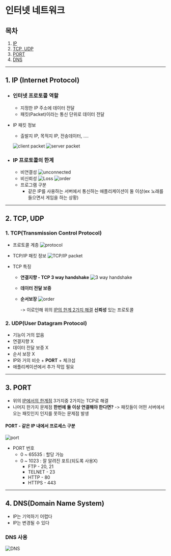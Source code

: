 # 인터넷 네트워크

## 목차
1. [IP](#1.-iP-(internet-protocol))
2. [TCP, UDP](#2.-tcp,-udp)
3. [PORT](#3.-port)
4. [DNS](#4.-dns(domain-name-system))
---

## 1. IP (Internet Protocol) 


- ### 인터넷 프로토콜 역할
  - 지정한 IP 주소에 데이터 전달
  - 패킷(Packet)이라는 통신 단위로 데이터 전달

  
- IP 패킷 정보
  - 출발지 IP, 목적지 IP, 전송데이터, ....

  ![client packet](./Image/ip1.png)
  ![server packet](./Image/ip2.png)


- ### IP 프로토콜의 한계
  - 비연결성
  ![unconnected](./Image/ip3.png)
  - 비신뢰성
  ![Loss](./Image/ip4.png)
  ![order](./Image/ip5.png)
  - 프로그램 구분
    - 같은 IP를 사용하는 서버에서 통신하는 애플리케이션이 둘 이상(ex 노래를 들으면서 게임을 하는 상황)
---
    
## 2. TCP, UDP

### 1. TCP(Transmission Control Protocol)

- 프로토콜 계층
  ![protocol](./Image/tcp1.png)

  
- TCP/IP 패킷 정보
  ![TCP/IP packet](./Image/tcp2.png)


- TCP 특징
  - **연결지향 - TCP 3 way handshake**
  ![3 way handshake](./Image/tcp3.png)
  
  - **데이터 전달 보증**

  - **순서보장**
  ![order](./Image/tcp4.png)
  
    ->  이로인해 위의 [IP의 한계 2가지 해결](#IP-프로토콜의-한계) **신뢰성** 있는 프로토콜

### 2. UDP(User Datagram Protocol)
- 기능이 거의 없음
- 연결지향 X
- 데이터 전달 보증 X
- 순서 보장 X
- IP와 거의 비슷 + **PORT** + 체크섬
- 애플리케이션에서 추가 작업 필요

---
## 3. PORT
- 위의 [IP에서의 한계점](#IP-프로토콜의-한계) 3가지중 2가지는 TCP로 해결
- 나머지 한가지 문제점 **한번에 둘 이상 연결해야 한다면?** -> 패킷들이 어떤 서버에서 오는 패킷인지 인지를 못하는 문제점 발생

#### PORT - 같은 IP 내에서 프로세스 구분
![port](./Image/port1.png)

- PORT 번호
  - 0 ~ 65535 : 할당 가능
  - 0 ~ 1023 : 잘 알려진 포트(되도록 사용X)
    - FTP - 20, 21
    - TELNET - 23
    - HTTP - 80
    - HTTPS - 443

---
## 4. DNS(Domain Name System)
- IP는 기억하기 어렵다
- IP는 변경될 수 있다

### DNS 사용
![DNS](./Image/dns1.png)